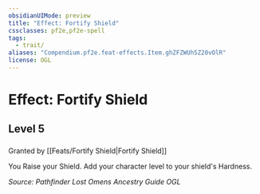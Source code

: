 ```yaml
---
obsidianUIMode: preview
title: "Effect: Fortify Shield"
cssclasses: pf2e,pf2e-spell
tags:
  - trait/
aliases: "Compendium.pf2e.feat-effects.Item.ghZFZWUh5Z20vOlR"
license: OGL
---
```

# Effect: Fortify Shield
## Level 5
### 






Granted by [[Feats/Fortify Shield|Fortify Shield]]

You Raise your Shield. Add your character level to your shield's Hardness.

*Source: Pathfinder Lost Omens Ancestry Guide*
*OGL*